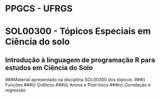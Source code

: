 # PPGCS - UFRGS
# SOL00300 - Tópicos Especiais em Ciência do solo

## Introdução à linguagem de programação R para estudos em Ciência do Solo

###Material apresentado na disciplina SOL00300 dos tópicos: 
###i) Funções
###ii) Gráficos 
###iii) Anova e Post-hocs
###iv) Correlação e regressão 
